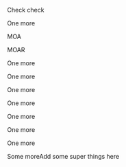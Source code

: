 Check check

One more

MOA

MOAR

One more

One more

One more

One more

One more

One more

One more

Some moreAdd some super things here
